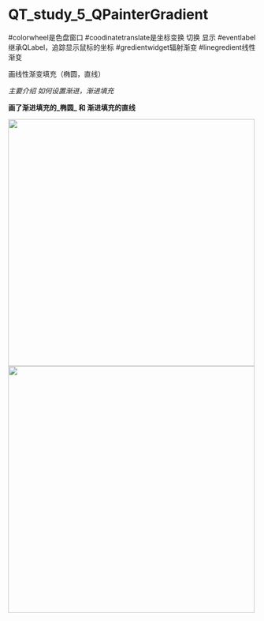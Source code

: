 QT_study_5_QPainterGradient
==============================

#colorwheel是色盘窗口
#coodinatetranslate是坐标变换 切换 显示
#eventlabel继承QLabel，追踪显示鼠标的坐标
#gredientwidget辐射渐变
#linegredient线性渐变

画线性渐变填充（椭圆，直线）

*主要介绍 如何设置渐进，渐进填充*          

**画了渐进填充的_椭圆_ 和 渐进填充的直线**    

<img heigh="500px" width="500px" src ="http://ww3.sinaimg.cn/mw690/6c9594a0jw1egnaj0r50zj20be097wei.jpg">

<img heigh="500px" width="500px" src ="http://ww1.sinaimg.cn/mw690/6c9594a0jw1egnaj1jjuzj20bc097aa0.jpg">
